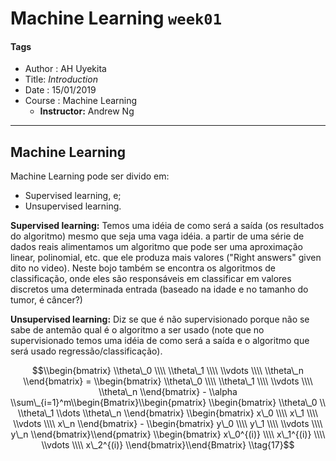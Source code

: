 Machine Learning `week01`
=========================

#### Tags

-   Author : AH Uyekita
-   Title: *Introduction*
-   Date : 15/01/2019
-   Course : Machine Learning
    -   **Instructor:** Andrew Ng

------------------------------------------------------------------------

Machine Learning
----------------

Machine Learning pode ser divido em:

-   Supervised learning, e;
-   Unsupervised learning.

**Supervised learning:** Temos uma idéia de como será a saída (os resultados do algoritmo) mesmo que seja uma vaga idéia. a partir de uma série de dados reais alimentamos um algoritmo que pode ser uma aproximação linear, polinomial, etc. que ele produza mais valores ("Right answers" given dito no video). Neste bojo também se encontra os algoritmos de classificação, onde eles são responsáveis em classificar em valores discretos uma determinada entrada (baseado na idade e no tamanho do tumor, é câncer?)

**Unsupervised learning:** Diz se que é não supervisionado porque não se sabe de antemão qual é o algoritmo a ser usado (note que no supervisionado temos uma idéia de como será a saída e o algoritmo que será usado regressão/classificação).

$$\\begin{bmatrix} \\theta\_0 \\\\ \\theta\_1 \\\\ \\vdots \\\\ \\theta\_n \\end{bmatrix} =
\\begin{bmatrix} \\theta\_0 \\\\ \\theta\_1 \\\\ \\vdots \\\\ \\theta\_n \\end{bmatrix} - 
\\alpha \\sum\_{i=1}^m\\begin{Bmatrix}\\begin{pmatrix}
\\begin{bmatrix} \\theta\_0 \\ \\theta\_1 \\dots \\theta\_n \\end{bmatrix}
\\begin{bmatrix} x\_0 \\\\ x\_1 \\\\ \\vdots \\\\ x\_n \\end{bmatrix} - 
\\begin{bmatrix} y\_0 \\\\ y\_1 \\\\ \\vdots \\\\ y\_n \\end{bmatrix}\\end{pmatrix}
\\begin{bmatrix} x\_0^{(i)} \\\\ x\_1^{(i)} \\\\ \\vdots \\\\ x\_2^{(i)} \\end{bmatrix}\\end{Bmatrix} \\tag{17}$$
